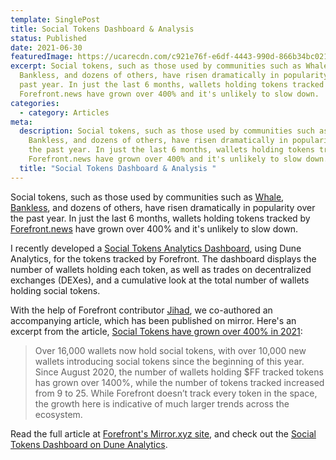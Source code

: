 ```yaml
---
template: SinglePost
title: Social Tokens Dashboard & Analysis
status: Published
date: 2021-06-30
featuredImage: https://ucarecdn.com/c921e76f-e6df-4443-990d-866b34bc0211/
excerpt: Social tokens, such as those used by communities such as Whale,
  Bankless, and dozens of others, have risen dramatically in popularity over the
  past year. In just the last 6 months, wallets holding tokens tracked by
  Forefront.news have grown over 400% and it's unlikely to slow down.
categories:
  - category: Articles
meta:
  description: Social tokens, such as those used by communities such as Whale,
    Bankless, and dozens of others, have risen dramatically in popularity over
    the past year. In just the last 6 months, wallets holding tokens tracked by
    Forefront.news have grown over 400% and it's unlikely to slow down.
  title: "Social Tokens Dashboard & Analysis "
---
```

Social tokens, such as those used by communities such as [Whale](https://whale.me/), [Bankless](https://www.bankless.community/), and dozens of others, have risen dramatically in popularity over the past year. In just the last 6 months, wallets holding tokens tracked by [Forefront.news](https://forefront.news/) have grown over 400% and it's unlikely to slow down. 

I recently developed a [Social Tokens Analytics Dashboard](https://duneanalytics.com/rantum/Social-Tokens), using Dune Analytics, for the tokens tracked by Forefront. The dashboard displays the number of wallets holding each token, as well as trades on decentralized exchanges (DEXes), and a cumulative look at the total number of wallets holding social tokens. 

With the help of Forefront contributor [Jihad](https://twitter.com/jaesmail), we co-authored an accompanying article, which has been published on mirror. Here's an excerpt from the article, [Social Tokens have grown over 400% in 2021](https://ff.mirror.xyz/XFuXL8vVZtk3kTldgS6VlDc5Y6uKpfxGJsQ5MECa1Rc): 

> Over 16,000 wallets now hold social tokens, with over 10,000 new wallets introducing social tokens since the beginning of this year. Since August 2020, the number of wallets holding $FF tracked tokens has grown over 1400%, while the number of tokens tracked increased from 9 to 25. While Forefront doesn’t track every token in the space, the growth here is indicative of much larger trends across the ecosystem.

Read the full article at [Forefront's Mirror.xyz site](https://ff.mirror.xyz/XFuXL8vVZtk3kTldgS6VlDc5Y6uKpfxGJsQ5MECa1Rc), and check out the [Social Tokens Dashboard on Dune Analytics](https://duneanalytics.com/rantum/Social-Tokens).